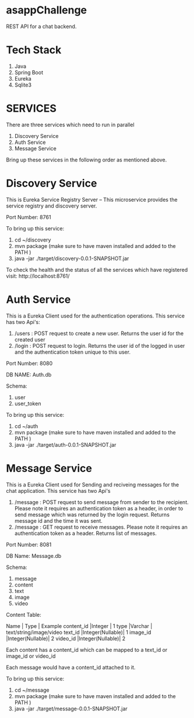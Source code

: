 # asappChallenge
 REST API for a chat backend.
 
# Tech Stack
1. Java 
2. Spring Boot
3. Eureka
4. Sqlite3

# SERVICES

There are three services which need to run in parallel 

1. Discovery Service
2. Auth Service
3. Message Service

Bring up these services in the following order as mentioned above. 

# Discovery Service

This is Eureka Service Registry Server – This microservice provides the service registry and discovery server. 

Port Number: 8761

To bring up this service:
1. cd ~/discovery
1. mvn package (make sure to have maven installed and added to the PATH )
2. java -jar ./target/discovery-0.0.1-SNAPSHOT.jar

To check the health and the status of all the services which have registered visit: http://localhost:8761/

# Auth Service

This is a Eureka Client used for the authentication operations. This service has two Api's:

1. /users : POST request to create a new user. Returns the user id for the created user
2. /login : POST request to login. Returns the user id of the logged in user and the authentication token unique to this user.

Port Number: 8080

DB NAME: Auth.db

Schema:
1. user
2. user_token

To bring up this service:
1. cd ~/auth
2. mvn package (make sure to have maven installed and added to the PATH )
3. java -jar ./target/auth-0.0.1-SNAPSHOT.jar


# Message Service

This is a Eureka Client used for Sending and reciveing messages for the chat application. This service has two Api's

1. /message : POST request to send message from sender to the recipient. Please note it requires an authentication token as a header, in order to send message which was returned by the login request. Returns message id and the time it was sent. 
2. /message : GET request to receive messages. Please note it requires an authentication token as a header. Returns list of messages. 

Port Number: 8081

DB Name: Message.db

Schema:
1. message 
2. content
3. text
4. image
5. video

Content Table:

Name       | Type            | Example
content_id |Integer          | 1
type       |Varchar          | text/string/image/video
text_id    |Integer(Nullable)| 1
image_id   |Integer(Nullable)| 2
video_id   |Integer(Nullable)| 2

Each content has a content_id which can be mapped to a text_id or image_id or video_id

Each message would have a content_id attached to it. 

To bring up this service:
1. cd ~/message
2. mvn package (make sure to have maven installed and added to the PATH )
3. java -jar ./target/message-0.0.1-SNAPSHOT.jar
